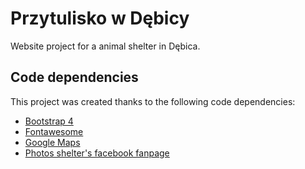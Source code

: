 # Przytulisko w Dębicy

Website project for a animal shelter in Dębica. 

## Code dependencies

This project was created thanks to the following code dependencies:
* [Bootstrap 4](https://getbootstrap.com/)
* [Fontawesome](https://fontawesome.com/?from=io)
* [Google Maps](https://www.google.pl/maps)
* [Photos shelter's facebook fanpage](https://bit.ly/2SSCUf2)